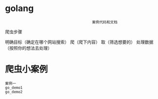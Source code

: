 # golang
                                            案例代码和文档

爬虫步骤

  明确目标（确定在哪个网站搜索）
  爬（爬下内容）
  取（筛选想要的）
  处理数据（按照你的想法去处理）



爬虫小案例 
===
    案例一
    go_demo1
    go_demo2



